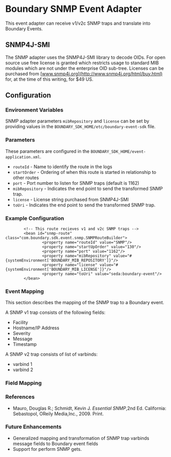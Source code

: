 Boundary SNMP Event Adapter
===========================

This event adapter can receive v1/v2c SNMP traps and translate into Boundary Events.


SNMP4J-SMI
----------

The SNMP adapter uses the SNMP4J-SMI library to decode OIDs. For open source use free
license is granted which restricts usage to standard MIB modules which are 
not under the enterprise OID sub-tree. Licenses can be purchased from
[www.snmp4j.org](http://www.snmp4j.org/html/buy.html) for, at the time of this writing,
for $49 US.

Configuration
-------------

### Environment Variables

SNMP adapter parameters `mibRepository` and `license` can be set
by providing values in the `BOUNDARY_SDK_HOME/etc/boundary-event-sdk` file.

### Parameters

These parameters are configured in the `BOUNDARY_SDK_HOME/event-application.xml`.

* `routeId` - Name to identify the route in the logs
* `startOrder` - Ordering of when this route is started in relationship to other routes
* `port` - Port number to listen for SNMP traps (default is 1162)
* `mibRepository` - Indicates the end point to send the transformed SNMP trap.
* `license` - License string purchased from SNMP4J-SMI
* `toUri` - Indicates the end point to send the transformed SNMP trap.

### Example Configuration
```
        <!-- This route recieves v1 and v2c SNMP traps -->
        <bean id="snmp-route" class="com.boundary.sdk.event.snmp.SNMPRouteBuilder">
                <property name="routeId" value="SNMP"/>
                <property name="startUpOrder" value="130"/>
                <property name="port" value="1162"/>
                <property name="mibRepository" value="#{systemEnvironment['BOUNDARY_MIB_REPOSITORY']}"/>
                <property name="license" value="#{systemEnvironment['BOUNDARY_MIB_LICENSE']}"/>
                <property name="toUri" value="seda:boundary-event"/>
        </bean>
```

### Event Mapping
This section describes the mapping of the SNMP trap to a Boundary event.

A SNMP v1 trap consists of the following fields:

* Facility
* Hostname/IP Address
* Severity
* Message
* Timestamp

A SNMP v2 trap consists of list of varbinds:
* varbind 1
* varbind 2


### Field Mapping


### References

* Mauro, Douglas R.; Schmidt, Kevin J.  _Essential SNMP_,2nd Ed. California: Sebastopol, OReily Media,Inc., 2009. Print.

### Future Enhancements
* Generalized mapping and transformation of SNMP trap varbinds message fields to Boundary event fields
* Support for perform SNMP gets.


